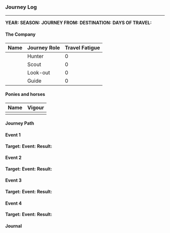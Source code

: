 
### Journey Log
---
**YEAR:** 
**SEASON:**
**JOURNEY FROM:**
**DESTINATION:**
**DAYS OF TRAVEL:**

#### The Company

| Name                              | Journey Role | Travel Fatigue |
| --------------------------------- | ------------ | -------------- |
|   | Hunter       | 0               |
|    | Scout        |    0            |
|  | Look-out     |       0         |
|   | Guide        |      0          |

#### Ponies and horses

| Name | Vigour |
| ---- | ------ |
|      |        |


#### Journey Path



#### Event 1

**Target:**
**Event:**
**Result:**

#### Event 2

**Target:**
**Event:**
**Result:**

#### Event 3

**Target:**
**Event:**
**Result:**

#### Event 4

**Target:**
**Event:**
**Result:**

#### Journal

